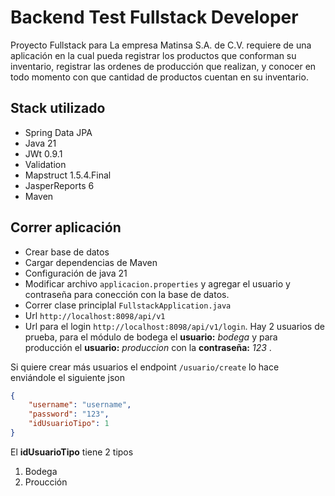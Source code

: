 # Backend Test Fullstack Developer
Proyecto Fullstack para La empresa Matinsa S.A. de C.V. requiere de una aplicación en la cual pueda registrar los productos que conforman su inventario, registrar las ordenes de producción que realizan, y conocer en todo momento con que cantidad de productos cuentan en su inventario.

## Stack utilizado
- Spring Data JPA
- Java 21
- JWt 0.9.1
- Validation
- Mapstruct 1.5.4.Final
- JasperReports 6
- Maven

## Correr aplicación
- Crear base de datos
- Cargar dependencias de Maven
- Configuración de java 21
- Modificar archivo `applicacion.properties` y agregar el usuario y contraseña para conección con la base de datos.
- Correr clase principlal `FullstackApplication.java`
- Url `http://localhost:8098/api/v1`
- Url para el login `http://localhost:8098/api/v1/login`. Hay 2 usuarios de prueba, para el módulo de bodega el **usuario:** *bodega* y para producción el **usuario:** *produccion* con la **contraseña:** *123* .

Si quiere crear más usuarios el endpoint `/usuario/create` lo hace enviándole el siguiente json
```json
{
    "username": "username",
    "password": "123",
    "idUsuarioTipo": 1
}
```
El **idUsuarioTipo** tiene 2 tipos
1. Bodega
2. Proucción

